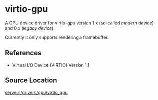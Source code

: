 # virtio-gpu
A GPU device driver for virtio-gpu version 1.x (so-called *modern device*) and 0.x (*legacy device*).

Currently it only supports rendering a framebuffer.

## References
- [Virtual I/O Device (VIRTIO) Version 1.1](http://docs.oasis-open.org/virtio/virtio/v1.1/virtio-v1.1.html)

## Source Location
[servers/drivers/gpu/virtio_gpu](https://github.com/nuta/resea/tree/master/servers/drivers/gpu/virtio_gpu)
